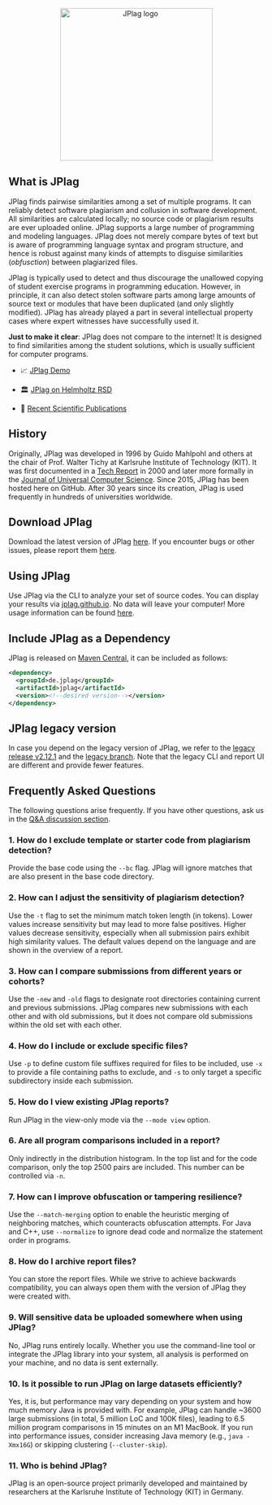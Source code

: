 <p align="center"> 
	<img alt="JPlag logo" src="https://user-images.githubusercontent.com/4396919/190650441-5c9407a0-94db-4b05-ae0d-518427db3529.png" width=300px>
</p>

## What is JPlag
JPlag finds pairwise similarities among a set of multiple programs. It can reliably detect software plagiarism and collusion in software development. All similarities are calculated locally; no source code or plagiarism results are ever uploaded online. JPlag supports a large number of programming and modeling languages. JPlag does not merely compare bytes of text but is aware of programming language syntax and program structure, and hence is robust against many kinds of attempts to disguise similarities (_obfusction_) between plagiarized files.

JPlag is typically used to detect and thus discourage the unallowed copying of student exercise programs in programming education. However, in principle, it can also detect stolen software parts among large amounts of source text or modules that have been duplicated (and only slightly modified). JPlag has already played a part in several intellectual property cases where expert witnesses have successfully used it.

**Just to make it clear**: JPlag does not compare to the internet! It is designed to find similarities among the student solutions, which is usually sufficient for computer programs.

* 📈 [JPlag Demo](https://jplag.github.io/Demo/)

* 🏛️ [JPlag on Helmholtz RSD](https://helmholtz.software/software/jplag)

* 🤩 [Recent Scientific Publications](https://www.jplag.de)

## History
Originally, JPlag was developed in 1996 by Guido Mahlpohl and others at the chair of Prof. Walter Tichy at Karlsruhe Institute of Technology (KIT). It was first documented in a [Tech Report](https://publikationen.bibliothek.kit.edu/542000) in 2000 and later more formally in the [Journal of Universal Computer Science](http://www.ipd.kit.edu/tichy/uploads/publikationen/16/finding_plagiarisms_among_a_set_of_progr_638847.pdf). Since 2015, JPlag has been hosted here on GitHub. After 30 years since its creation, JPlag is used frequently in hundreds of universities worldwide.

## Download JPlag
Download the latest version of JPlag [here](https://github.com/jplag/jplag/releases). If you encounter bugs or other issues, please report them [here](https://github.com/jplag/jplag/issues).

## Using JPlag
Use JPlag via the CLI to analyze your set of source codes. You can display your results via [jplag.github.io](https://jplag.github.io/JPlag/). No data will leave your computer! More usage information can be found [here](https://github.com/jplag/JPlag/wiki/1.-How-to-Use-JPlag).

## Include JPlag as a Dependency
JPlag is released on [Maven Central](https://search.maven.org/search?q=de.jplag), it can be included as follows:
```xml
<dependency>
  <groupId>de.jplag</groupId>
  <artifactId>jplag</artifactId>
  <version><!--desired version--></version>
</dependency>
```

## JPlag legacy version
In case you depend on the legacy version of JPlag, we refer to the [legacy release v2.12.1](https://github.com/jplag/jplag/releases/tag/v2.12.1-SNAPSHOT) and the [legacy branch](https://github.com/jplag/jplag/tree/legacy). Note that the legacy CLI and report UI are different and provide fewer features.

## Frequently Asked Questions
The following questions arise frequently. If you have other questions, ask us in the [Q&A discussion section](https://github.com/jplag/JPlag/discussions/categories/q-a).

### 1. How do I exclude template or starter code from plagiarism detection?
Provide the base code using the `--bc` flag. JPlag will ignore matches that are also present in the base code directory.

### 2. How can I adjust the sensitivity of plagiarism detection?
Use the `-t` flag to set the minimum match token length (in tokens). Lower values increase sensitivity but may lead to more false positives. Higher values decrease sensitivity, especially when all submission pairs exhibit high similarity values. The default values depend on the language and are shown in the overview of a report.

### 3. How can I compare submissions from different years or cohorts?
Use the `-new` and `-old` flags to designate root directories containing current and previous submissions. JPlag compares new submissions with each other and with old submissions, but it does not compare old submissions within the old set with each other.

### 4. How do I include or exclude specific files?
Use `-p` to define custom file suffixes required for files to be included, use `-x` to provide a file containing paths to exclude, and `-s` to only target a specific subdirectory inside each submission.

### 5. How do I view existing JPlag reports?
Run JPlag in the view-only mode via the `--mode view` option. 

### 6. Are all program comparisons included in a report?
Only indirectly in the distribution histogram. In the top list and for the code comparison, only the top 2500 pairs are included. This number can be controlled via `-n`.

### 7. How can I improve obfuscation or tampering resilience?
Use the `--match-merging` option to enable the heuristic merging of neighboring matches, which counteracts obfuscation attempts. For Java and C++, use `--normalize` to ignore dead code and normalize the statement order in programs.

### 8. How do I archive report files?
You can store the report files. While we strive to achieve backwards compatibility, you can always open them with the version of JPlag they were created with.

### 9. Will sensitive data be uploaded somewhere when using JPlag?
No, JPlag runs entirely locally. Whether you use the command-line tool or integrate the JPlag library into your system, all analysis is performed on your machine, and no data is sent externally.

### 10. Is it possible to run JPlag on large datasets efficiently?
Yes, it is, but performance may vary depending on your system and how much memory Java is provided with.
For example, JPlag can handle ~3600 large submissions (in total, 5 million LoC and 100K files), leading to 6.5 million program comparisons in 15 minutes on an M1 MacBook. If you run into performance issues, consider increasing Java memory (e.g., `java -Xmx16G`) or skipping clustering (`--cluster-skip`).

### 11. Who is behind JPlag?
JPlag is an open-source project primarily developed and maintained by researchers at the Karlsruhe Institute of Technology (KIT) in Germany.
